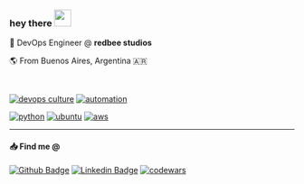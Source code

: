 ### hey there <img src="https://media.giphy.com/media/hoQLrSqAL3mV2/giphy.gif" width="30px">

:office: DevOps Engineer @ **redbee studios**

:earth_americas: From Buenos Aires, Argentina 🇦🇷

<br />

[![devops culture](https://img.shields.io/badge/-DevOps%20Culture-black)]() [![automation](https://img.shields.io/badge/-%C2%A1AUTOMATE%20ALL%20THE%20THINGS!-black)]()

[![python](https://img.shields.io/badge/Python-3776AB?style=for-the-badge&logo=python&logoColor=white)]() [![ubuntu](https://img.shields.io/badge/Ubuntu-E95420?style=for-the-badge&logo=ubuntu&logoColor=white)]() [![aws](https://img.shields.io/badge/Amazon_AWS-232F3E?style=for-the-badge&logo=amazon-aws&logoColor=white)]()

---

#### :inbox_tray: Find me @

[![Github Badge](http://img.shields.io/badge/-Github-black?style=flat-square&logo=github&link=https://github.com/itzkvn/)](https://github.com/itzkvn/) [![Linkedin Badge](https://img.shields.io/badge/-LinkedIn-blue?style=flat-square&logo=Linkedin&logoColor=white&link=https://www.linkedin.com/in/litzkevin/)](https://www.linkedin.com/in/litzkevin/) [![codewars](https://img.shields.io/badge/-codewars-red?style=flat-square&logo=codewars&logoColor=white&link=https://www.codewars.com/users/klitz)](https://www.codewars.com/users/klitz)
